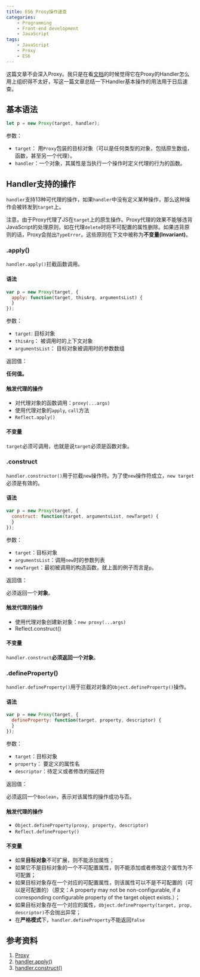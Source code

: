 ```yaml
---
title: ES6 Proxy操作速查
categories:
    - Programming
    - Front-end development
    - JavaScript
tags:
    - JavaScript
    - Proxy
    - ES6
---
```


这篇文章不会深入Proxy。我只是在看[文档](https://developer.mozilla.org/zh-CN/docs/Web/JavaScript/Reference/Global_Objects/Proxy)的时候觉得它在Proxy的Handler怎么用上组织得不太好，写这一篇文章总结一下Handler基本操作的用法用于日后速查。

<!--more-->

## 基本语法

```javascript
let p = new Proxy(target, handler);
```

参数：
- `target`： 用`Proxy`包装的目标对象（可以是任何类型的对象，包括原生数组，函数，甚至另一个代理）。
- `handler`：一个对象，其属性是当执行一个操作时定义代理的行为的函数。

## Handler支持的操作

`handler`支持13种可代理的操作，如果`handler`中没有定义某种操作，那么这种操作会被转发到`target`上。

注意，由于Proxy代理了JS在`target`上的原生操作。Proxy代理的效果不能够违背JavaScript的处理原则，如在代理`delete`时将不可配置的属性删除。如果违背原则的话，Proxy会抛出`TypeError`。这些原则在下文中被称为**不变量(Invariant)**。

### .apply()

`handler.apply()`拦截函数调用。

#### 语法

```javascript
var p = new Proxy(target, {
  apply: function(target, thisArg, argumentsList) {
  }
});
```

参数：

- `target`: 目标对象
- `thisArg`： 被调用时的上下文对象
- `argumentsList`： 目标对象被调用时的参数数组

返回值：

**任何值。**

#### 触发代理的操作

- 对代理对象的函数调用：`proxy(...args)`
- 使用代理对象的`apply`, `call`方法
- `Reflect.apply()`

#### 不变量

`target`必须可调用，也就是说`target`必须是函数对象。

### .construct

`handler.constructor()`用于拦截`new`操作符。为了使`new`操作符成立，`new target`必须是有效的。

#### 语法

```javascript
var p = new Proxy(target, {
  construct: function(target, argumentsList, newTarget) {
  }
});
```

参数：

- `target`：目标对象
- `argumentsList`：调用`new`时的参数列表
- `newTarget`：最初被调用的构造函数，就上面的例子而言是`p`。

返回值：

必须返回一个**对象**。

#### 触发代理的操作

- 使用代理对象创建新对象：`new proxy(...args)`
- Reflect.construct()

#### 不变量

`handler.construct`**必须返回一个对象**。

### .defineProperty()

`handler.defineProperty()`用于拦截对对象的`Object.defineProperty()`操作。

#### 语法

```javascript
var p = new Proxy(target, {
  defineProperty: function(target, property, descriptor) {
  }
});
```

参数：

- `target`：目标对象
- `property`： 要定义的属性名
- `descriptor`：待定义或者修改的描述符

返回值：

必须返回一个`Boolean`，表示对该属性的操作成功与否。

#### 触发代理的操作

- `Object.defineProperty(proxy, property, descriptor)`
- `Reflect.defineProperty()`

#### 不变量

- 如果**目标对象**不可扩展，则不能添加属性；
- 如果它不是目标对象的一个不可配置属性，则不能添加或者修改这个属性为不可配置；
- 如果目标对象存在一个对应的可配置属性，则该属性可以不是不可配置的（可以是可配置的）（原文：A property may not be non-configurable, if a corresponding configurable property of the target object exists.）；
- 如果目标对象存在一个对应的属性，`Object.defineProperty(target, prop, descriptor)`不会抛出异常；
- 在**严格模式**下，`handler.defineProperty`不能返回`false`

## 参考资料
1. [Proxy](https://developer.mozilla.org/zh-CN/docs/Web/JavaScript/Reference/Global_Objects/Proxy)
2. [handler.apply()](https://developer.mozilla.org/zh-CN/docs/Web/JavaScript/Reference/Global_Objects/Proxy/handler/apply)
3. [handler.construct()](https://developer.mozilla.org/zh-CN/docs/Web/JavaScript/Reference/Global_Objects/Proxy/handler/construct)